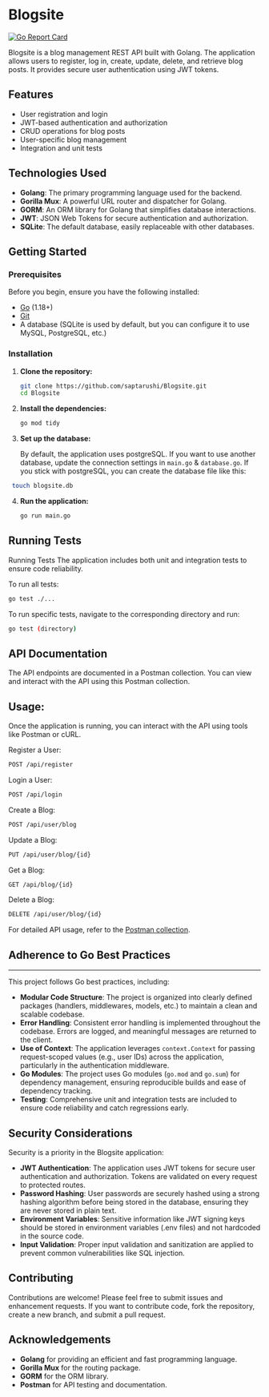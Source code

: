 # Blogsite

[![Go Report Card](https://goreportcard.com/badge/github.com/saptarushi/Blogsite)](https://goreportcard.com/report/github.com/saptarushi/Blogsite)

Blogsite is a blog management REST API built with Golang. The application allows users to register, log in, create, update, delete, and retrieve blog posts. It provides secure user authentication using JWT tokens.

## Features

- User registration and login
- JWT-based authentication and authorization
- CRUD operations for blog posts
- User-specific blog management
- Integration and unit tests

## Technologies Used

- **Golang**: The primary programming language used for the backend.
- **Gorilla Mux**: A powerful URL router and dispatcher for Golang.
- **GORM**: An ORM library for Golang that simplifies database interactions.
- **JWT**: JSON Web Tokens for secure authentication and authorization.
- **SQLite**: The default database, easily replaceable with other databases.

## Getting Started

### Prerequisites

Before you begin, ensure you have the following installed:

- [Go](https://golang.org/doc/install) (1.18+)
- [Git](https://git-scm.com/downloads)
- A database (SQLite is used by default, but you can configure it to use MySQL, PostgreSQL, etc.)

### Installation

1. **Clone the repository:**

   ```bash
   git clone https://github.com/saptarushi/Blogsite.git
   cd Blogsite
   ```

2.  **Install the dependencies:**

    ```bash
    go mod tidy
    ```

3.  **Set up the database:**

    By default, the application uses postgreSQL. If you want to use another database, update the connection settings in `main.go` & `database.go`. If you stick with postgreSQL, you can create the database file like this:

   ```bash
    touch blogsite.db
   ```

4.  **Run the application:**

    ```bash
    go run main.go
    ```

Running Tests
-------------

Running Tests
The application includes both unit and integration tests to ensure code reliability.

To run all tests:

```bash
go test ./...
```
To run specific tests, navigate to the corresponding directory and run:

```bash
go test (directory)
```
## API Documentation
The API endpoints are documented in a Postman collection. You can view and interact with the API using this Postman collection.

Usage:
-------------

Once the application is running, you can interact with the API using tools like Postman or cURL.

Register a User:

```bash
POST /api/register
```
Login a User:

```bash
POST /api/login
```
Create a Blog:
```bash
POST /api/user/blog
```
Update a Blog:
```bash
PUT /api/user/blog/{id}
```
Get a Blog:
```bash
GET /api/blog/{id}
```
Delete a Blog:
```bash
DELETE /api/user/blog/{id}
```
For detailed API usage, refer to the [Postman collection](https://documenter.getpostman.com/view/36157146/2sAXjJ7tN4).

## Adherence to Go Best Practices
------------------------------

This project follows Go best practices, including:

-   **Modular Code Structure**: The project is organized into clearly defined packages (handlers, middlewares, models, etc.) to maintain a clean and scalable codebase.
-   **Error Handling**: Consistent error handling is implemented throughout the codebase. Errors are logged, and meaningful messages are returned to the client.
-   **Use of Context**: The application leverages `context.Context` for passing request-scoped values (e.g., user IDs) across the application, particularly in the authentication middleware.
-   **Go Modules**: The project uses Go modules (`go.mod` and `go.sum`) for dependency management, ensuring reproducible builds and ease of dependency tracking.
-   **Testing**: Comprehensive unit and integration tests are included to ensure code reliability and catch regressions early.

Security Considerations
-----------------------

Security is a priority in the Blogsite application:

-   **JWT Authentication**: The application uses JWT tokens for secure user authentication and authorization. Tokens are validated on every request to protected routes.
-   **Password Hashing**: User passwords are securely hashed using a strong hashing algorithm before being stored in the database, ensuring they are never stored in plain text.
-   **Environment Variables**: Sensitive information like JWT signing keys should be stored in environment variables (.env files) and not hardcoded in the source code.
-   **Input Validation**: Proper input validation and sanitization are applied to prevent common vulnerabilities like SQL injection.


Contributing
------------

Contributions are welcome! Please feel free to submit issues and enhancement requests. If you want to contribute code, fork the repository, create a new branch, and submit a pull request.


Acknowledgements
----------------

-   **Golang** for providing an efficient and fast programming language.
-   **Gorilla Mux** for the routing package.
-   **GORM** for the ORM library.
-   **Postman** for API testing and documentation.
